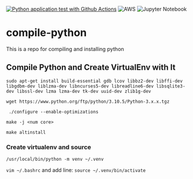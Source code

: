 [![Python application test with Github Actions](https://github.com/abidalimunnanc/compile-python/actions/workflows/testmycode.yml/badge.svg)](https://github.com/abidalimunnanc/compile-python/actions/workflows/testmycode.yml)
![AWS](https://codebuild.us-east-1.amazonaws.com/badges?uuid=eyJlbmNyeXB0ZWREYXRhIjoid0xtVjlMeXByaGEwbDNiNTFqd1hnaVUycisyckkvQzF6dEcwQkFBNEFub2ZnNEF2Y0ZucVBOa2N6ZWRoVUdCYnNIcDRGWU9qOHBPYnlKMklsZytVMzBnPSIsIml2UGFyYW1ldGVyU3BlYyI6IjRXamZCL3JmRHZ1eFVOZUciLCJtYXRlcmlhbFNldFNlcmlhbCI6MX0%3D&branch=main)
![Jupyter Notebook](https://img.shields.io/badge/jupyter-%23FA0F00.svg?style=for-the-badge&logo=jupyter&logoColor=white)

# compile-python
This is a repo for compiling and installing python

## Compile Python and Create VirtualEnv with It

`sudo apt-get install build-essential gdb lcov libbz2-dev libffi-dev libgdbm-dev liblzma-dev libncurses5-dev libreadline6-dev libsqlite3-dev libssl-dev lzma lzma-dev tk-dev uuid-dev zlib1g-dev`

`wget https://www.python.org/ftp/python/3.10.5/Python-3.x.x.tgz`

` ./configure --enable-optimizations`

`make -j <num core>`

`make altinstall `

### Create virtualenv and source

`/usr/local/bin/python -m venv ~/.venv`

`vim ~/.bashrc` and add line:  `source ~/.venv/bin/activate`

